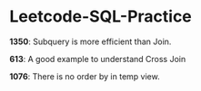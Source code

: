 # Leetcode-SQL-Practice

**1350**: Subquery is more efficient than Join.

**613**: A good example to understand Cross Join

**1076**: There is no order by in temp view.







